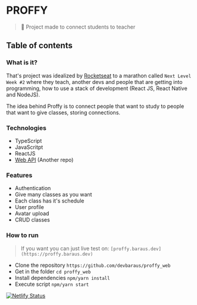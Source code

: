 # PROFFY

> :rocket: Project made to connect students to teacher

## Table of contents


### What is it?
That's project was idealized by [Rocketseat](https://www.rocketseat.com.br) to a marathon called `Next Level Week #2` where they teach, another devs and people that are getting into programming, how to use a stack of development (React JS, React Native and NodeJS).

The idea behind Proffy is to connect people that want to study to people that want to give classes, storing connections. 

### Technologies
- TypeScript
- JavaScritpt
- ReactJS
- [Web API](https://github.com/devbaraus/proffy_server) (Another repo)

### Features
- Authentication
- Give many classes as you want
- Each class has it's schedule
- User profile
- Avatar upload
- CRUD classes

### How to run

> If you want you can just live test on: `[proffy.baraus.dev](https://proffy.baraus.dev)`

- Clone the repository `https://github.com/devbaraus/proffy_web`
- Get in the folder `cd proffy_web`
- Install dependencies `npm/yarn install`
- Execute script `npm/yarn start`

[![Netlify Status](https://api.netlify.com/api/v1/badges/30d7053b-7ee0-4950-b391-ae6799efea2d/deploy-status)](https://app.netlify.com/sites/wizardly-lalande-b063e6/deploys)
